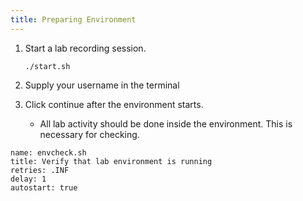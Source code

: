 ```yaml
---
title: Preparing Environment
---
```


1. Start a lab recording session.

    ```execute
    ./start.sh
    ```

2. Supply your username in the terminal

3. Click continue after the environment starts.
   - All lab activity should be done inside the environment. This is necessary for checking.

  ```examiner:execute-test
  name: envcheck.sh
  title: Verify that lab environment is running
  retries: .INF
  delay: 1
  autostart: true
  ```
